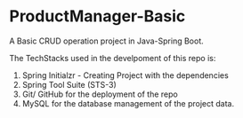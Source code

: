 # ProductManager-Basic

A Basic CRUD operation project in Java-Spring Boot.

The TechStacks used in the develpoment of this repo is:

1. Spring Initialzr - Creating Project with the dependencies
2. Spring Tool Suite (STS-3)
3. Git/ GitHub for the deployment of the repo
4. MySQL for the database management of the project data.
